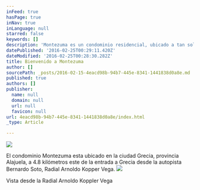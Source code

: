 ```yaml
---
inFeed: true
hasPage: true
inNav: true
inLanguage: null
starred: false
keywords: []
description: 'Montezuma es un condominio residencial, ubicado a tan solo 3 kilómetros del centro de Grecia, cantón de la provincia de Alajuela.'
datePublished: '2016-02-25T00:29:11.420Z'
dateModified: '2016-02-25T00:28:30.282Z'
title: Bienvenido a Montezuma
author: []
sourcePath: _posts/2016-02-15-4eacd98b-94b7-445e-8341-1441838d0a8e.md
published: true
authors: []
publisher:
  name: null
  domain: null
  url: null
  favicon: null
url: 4eacd98b-94b7-445e-8341-1441838d0a8e/index.html
_type: Article

---
```

![](https://the-grid-user-content.s3-us-west-2.amazonaws.com/0a64b29e-5dd3-474f-b4b5-b13dbc4017b9.JPG)

El condominio Montezuma esta ubicado en la ciudad Grecia, provincia Alajuela, a 4.8 kilómetros este de la entrada a Grecia desde la autopista Bernardo Soto, Radial Arnoldo Kopper Vega.
![](https://the-grid-user-content.s3-us-west-2.amazonaws.com/bd1eb450-86d2-4972-a09c-974c3ca01d55.JPG)

Vista desde la Radial Arnoldo Koppler Vega